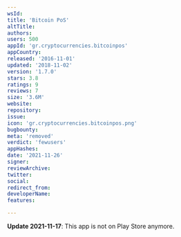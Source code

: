 ```yaml
---
wsId: 
title: 'Bitcoin PoS'
altTitle: 
authors: 
users: 500
appId: 'gr.cryptocurrencies.bitcoinpos'
appCountry: 
released: '2016-11-01'
updated: '2018-11-02'
version: '1.7.0'
stars: 3.8
ratings: 9
reviews: 7
size: '3.6M'
website: 
repository: 
issue: 
icon: 'gr.cryptocurrencies.bitcoinpos.png'
bugbounty: 
meta: 'removed'
verdict: 'fewusers'
appHashes: 
date: '2021-11-26'
signer: 
reviewArchive: 
twitter: 
social: 
redirect_from: 
developerName: 
features: 

---
```


**Update 2021-11-17**: This app is not on Play Store anymore.

